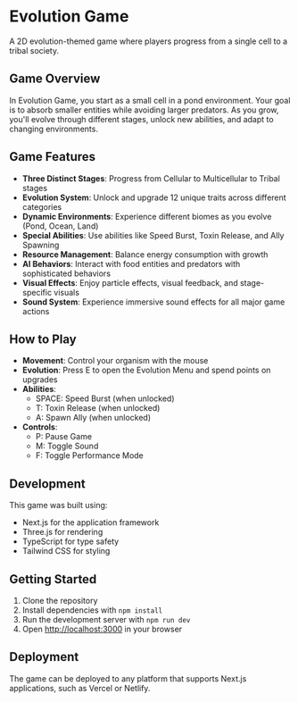 # Evolution Game

A 2D evolution-themed game where players progress from a single cell to a tribal society.

## Game Overview

In Evolution Game, you start as a small cell in a pond environment. Your goal is to absorb smaller entities while avoiding larger predators. As you grow, you'll evolve through different stages, unlock new abilities, and adapt to changing environments.

## Game Features

- **Three Distinct Stages**: Progress from Cellular to Multicellular to Tribal stages
- **Evolution System**: Unlock and upgrade 12 unique traits across different categories
- **Dynamic Environments**: Experience different biomes as you evolve (Pond, Ocean, Land)
- **Special Abilities**: Use abilities like Speed Burst, Toxin Release, and Ally Spawning
- **Resource Management**: Balance energy consumption with growth
- **AI Behaviors**: Interact with food entities and predators with sophisticated behaviors
- **Visual Effects**: Enjoy particle effects, visual feedback, and stage-specific visuals
- **Sound System**: Experience immersive sound effects for all major game actions

## How to Play

- **Movement**: Control your organism with the mouse
- **Evolution**: Press E to open the Evolution Menu and spend points on upgrades
- **Abilities**: 
  - SPACE: Speed Burst (when unlocked)
  - T: Toxin Release (when unlocked)
  - A: Spawn Ally (when unlocked)
- **Controls**:
  - P: Pause Game
  - M: Toggle Sound
  - F: Toggle Performance Mode

## Development

This game was built using:
- Next.js for the application framework
- Three.js for rendering
- TypeScript for type safety
- Tailwind CSS for styling

## Getting Started

1. Clone the repository
2. Install dependencies with `npm install`
3. Run the development server with `npm run dev`
4. Open [http://localhost:3000](http://localhost:3000)  in your browser

## Deployment

The game can be deployed to any platform that supports Next.js applications, such as Vercel or Netlify.
